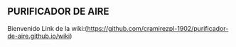 ## PURIFICADOR DE AIRE 
Bienvenido
Link de la wiki:(https://github.com/cramirezpl-1902/purificador-de-aire.github.io/wiki)


